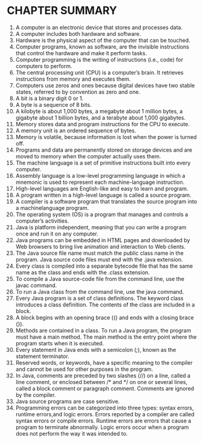 # CHAPTER SUMMARY
1. A computer is an electronic device that stores and processes data.
2. A computer includes both hardware and software.
3. Hardware is the physical aspect of the computer that can be touched.
4. Computer programs, known as software, are the invisible instructions that control the hardware and make it perform tasks.
5. Computer programming is the writing of instructions (i.e., code) for computers to perform.
6. The central processing unit (CPU) is a computer’s brain. It retrieves instructions from memory and executes them.
7. Computers use zeros and ones because digital devices have two stable states, referred to by convention as zero and one.
8. A bit is a binary digit 0 or 1.
9. A byte is a sequence of 8 bits.
10. A kilobyte is about 1,000 bytes, a megabyte about 1 million bytes, a gigabyte about 1 billion bytes, and a terabyte about 1,000 gigabytes.
11. Memory stores data and program instructions for the CPU to execute.
12. A memory unit is an ordered sequence of bytes.
13. Memory is volatile, because information is lost when the power is turned off.
14. Programs and data are permanently stored on storage devices and are moved to memory when the computer actually uses them.
15. The machine language is a set of primitive instructions built into every computer.
16. Assembly language is a low-level programming language in which a mnemonic is used to represent each machine-language instruction.
17. High-level languages are English-like and easy to learn and program.
18. A program written in a high-level language is called a source program.
19. A compiler is a software program that translates the source program into a machinelanguage program.
20. The operating system (OS) is a program that manages and controls a computer’s activities.
21. Java is platform independent, meaning that you can write a program once and run it on any computer.
22. Java programs can be embedded in HTML pages and downloaded by Web browsers to bring live animation and interaction to Web clients.
23. The Java source file name must match the public class name in the program. Java source code files must end with the .java extension.
24. Every class is compiled into a separate bytecode file that has the same name as the class and ends with the .class extension.
25. To compile a Java source-code file from the command line, use the javac command.
26. To run a Java class from the command line, use the java command.
27. Every Java program is a set of class definitions. The keyword class introduces a class definition. The contents of the class are included in a block.
28. A block begins with an opening brace ({) and ends with a closing brace (}).
29. Methods are contained in a class. To run a Java program, the program must have a main method. The main method is the entry point where the program starts when it is executed.
30. Every statement in Java ends with a semicolon (;), known as the statement terminator.
31. Reserved words, or keywords, have a specific meaning to the compiler and cannot be used for other purposes in the program.
32. In Java, comments are preceded by two slashes (//) on a line, called a line comment, or enclosed between /* and */ on one or several lines, called a block comment or paragraph comment. Comments are ignored by the compiler.
33. Java source programs are case sensitive.
34. Programming errors can be categorized into three types: syntax errors, runtime errors,and logic errors. Errors reported by a compiler are called syntax errors or compile errors. Runtime errors are errors that cause a program to terminate abnormally. Logic errors occur when a program does not perform the way it was intended to.
